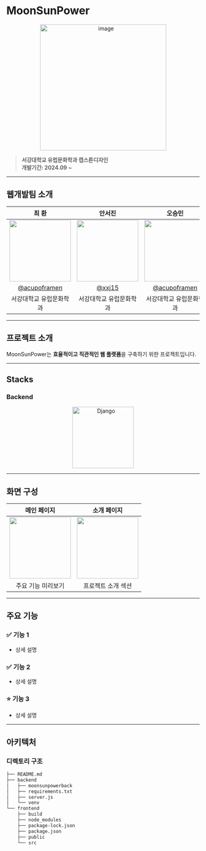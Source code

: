 # MoonSunPower

<div align="center">
<img width="329" alt="image" src="https://moonsunpower.com/static/media/logo.5c99d3dc76890910b2b9.jpg">
</div>

> **서강대학교 유럽문화학과 캡스톤디자인**  
> **개발기간: 2024.09 ~**

---

## 웹개발팀 소개

|      최  환       |          안서진         |       오승민         |      나윤재 |     황세빈       |                                                                                                               
| :------------------------------------------------------------------------------: | :---------------------------------------------------------------------------------------------------------------------------------------------------: | :---------------------------------------------------------------------------------------------------------------------------------------------------------------------------------------------------: | :--------------------------------------------------------------------------------: | :--------------------------------------------------------------------------------: | 
|   <img width="160px" src="https://moonsunpower.com/static/media/logo.5c99d3dc76890910b2b9.jpg" />    |                      <img width="160px" src="https://moonsunpower.com/static/media/logo.5c99d3dc76890910b2b9.jpg" />    |                   <img width="160px" src="https://moonsunpower.com/static/media/logo.5c99d3dc76890910b2b9.jpg" />   | <img width="160px" src="https://moonsunpower.com/static/media/logo.5c99d3dc76890910b2b9.jpg" /> | <img width="160px" src="https://moonsunpower.com/static/media/logo.5c99d3dc76890910b2b9.jpg" /> |
|   [@acupoframen](https://github.com/acupoframen)   |    [@xxj15](https://github.com/xxj15) | [@acupoframen](https://github.com/acupoframen)  | [@acupoframen](https://github.com/acupoframen) | [@acupoframen](https://github.com/acupoframen) |
| 서강대학교 유럽문화학과 | 서강대학교 유럽문화학과 | 서강대학교 유럽문화학과 | 서강대학교 유럽문화학과 | 서강대학교 유럽문화학과 |

---

## 프로젝트 소개

MoonSunPower는 **효율적이고 직관적인 웹 플랫폼**을 구축하기 위한 프로젝트입니다.

---

## Stacks

### Backend

<div align="center">
<img width="160px" src="https://static.djangoproject.com/img/logos/django-logo-positive.png" alt="Django">
</div>

---

## 화면 구성 

| 메인 페이지  |  소개 페이지   |
| :-------------------------------------------: | :------------: |
|  <img width="160px" src="https://moonsunpower.com/static/media/logo.5c99d3dc76890910b2b9.jpg" /> |  <img width="160px" src="https://moonsunpower.com/static/media/logo.5c99d3dc76890910b2b9.jpg" />|  
| 주요 기능 미리보기   | 프로젝트 소개 섹션|  

---

## 주요 기능 

### ✅ 기능 1
- 상세 설명

### ✅ 기능 2
- 상세 설명

### ⭐️ 기능 3
- 상세 설명

---

## 아키텍처

### 디렉토리 구조

```bash
├── README.md
├── backend
│   ├── moonsunpowerback
│   ├── requirements.txt
│   ├── server.js
│   └── venv
└── frontend
    ├── build
    ├── node_modules
    ├── package-lock.json
    ├── package.json
    ├── public
    └── src
